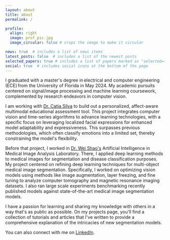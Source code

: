 ```yaml
---
layout: about
title: about
permalink: /

profile:
  align: right
  image: prof_pic.jpg
  image_circular: false # crops the image to make it circular

news: true  # includes a list of news items
latest_posts: false  # includes a list of the newest posts
selected_papers: true # includes a list of papers marked as "selected={true}"
social: true  # includes social icons at the bottom of the page
---
```

I graduated with a master's degree in electrical and computer engineering (ECE) from the University of Florida in May 2024. My academic pursuits centered on signal/image processing and machine learning coursework, complemented by research endeavors in computer vision. 

I am working with [Dr. Catia Silva](https://faculty.eng.ufl.edu/catia-silva/bio/) to build out a personalized, affect-aware multimodal educational assessment tool. This project integrates computer vision and time-series algorithms to advance learning technologies, with a specific focus on leveraging localized facial expressions for enhanced model adaptability and expressiveness. This surpasses previous methodologies, which often classify emotions into a limited set, thereby constraining the model's flexibility. 


Before that project, I worked in [Dr. Wei Shao's](https://nephrology.medicine.ufl.edu/profile/shao-wei-1/) Artificial Intelligence in Medical Image Analysis Laboratory. There, I applied deep learning methods to medical images for segmentation and disease classification purposes. My project centered on refining deep learning techniques for multi-object medical image segmentation. Specifically, I worked on optimizing vision models using methods like image augmentation, layer freezing, and fine tuning to analyze computer tomography and magnetic resonance imaging datasets. I also ran large scale experiments benchmarking recently published models against state-of-the-art medical image segmentation models. 


I have a passion for learning and sharing my knowledge with others in a way that's as public as possible. On my projects page, you'll find a collection of tutorials and articles that I've written to provide a comprehensive explanation of the intricacies of new segmentation models.  

You can also connect with me on [LinkedIn](https://www.linkedin.com/in/andres-gomez-7410a8160).
<!-- Link to your social media connections, too. This theme is set up to use [Font Awesome icons](https://fontawesome.com/) and [Academicons](https://jpswalsh.github.io/academicons/), like the ones below. Add your Facebook, Twitter, LinkedIn, Google Scholar, or just disable all of them. -->
